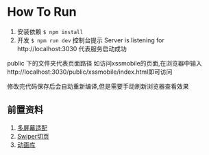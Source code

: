 # How To Run
1. 安装依赖
`$ npm install`
2. 开发
`$ npm run dev`
控制台提示 Server is listening for http://localhost:3030 代表服务启动成功

public 下的文件夹代表页面路径
如访问xssmobile的页面,在浏览器中输入http://localhost:3030/public/xssmobile/index.html即可访问

修改完代码保存后会自动重新编译,但是需要手动刷新浏览器查看效果

## 前置资料
1. [多屏幕适配](https://github.com/amfe/article/issues/17)
2. [Swiper切页](https://www.swiper.com.cn/)
3. [动画库](https://daneden.github.io/animate.css/)
